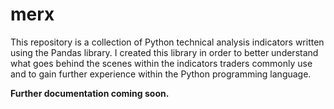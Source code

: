 # merx
This repository is a collection of Python technical analysis indicators written using the Pandas library. I created this library in order to better understand what goes behind the scenes within the indicators traders commonly use and to gain further experience within the Python programming language.

**Further documentation coming soon.**
